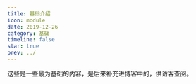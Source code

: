```yaml
---
title: 基础介绍
icon: module
date: 2019-12-26
category: 基础
timeline: false
star: true
prev: ../
---
```


这些是一些最为基础的内容，是后来补充进博客中的，供访客查阅。

<!-- more -->

<AutoCatalog />
